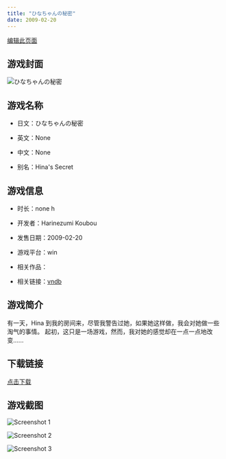 ```yaml
---
title: "ひなちゃんの秘密"
date: 2009-02-20
---
```

[编辑此页面](https://github.com/ACG-3/ADV3-source/blob/main/source/_posts/%E3%81%B2%E3%81%AA%E3%81%A1%E3%82%83%E3%82%93%E3%81%AE%E7%A7%98%E5%AF%86.md)

## 游戏封面

![ひなちゃんの秘密](https%3A//pan.timero.xyz/onedrive/img_lib_001/%E3%81%B2%E3%81%AA%E3%81%A1%E3%82%83%E3%82%93%E3%81%AE%E7%A7%98%E5%AF%86_cover.avif)


## 游戏名称

- 日文：ひなちゃんの秘密
- 英文：None
- 中文：None

- 别名：Hina's Secret


## 游戏信息

- 时长：none h
- 开发者：Harinezumi Koubou
- 发售日期：2009-02-20
- 游戏平台：win
- 相关作品：

- 相关链接：[vndb](https://vndb.org/v2074)


## 游戏简介

有一天，Hina 到我的房间来，尽管我警告过她，如果她这样做，我会对她做一些淘气的事情。
起初，这只是一场游戏，然而，我对她的感觉却在一点一点地改变......




## 下载链接

[点击下载](https://pan.timero.xyz/onedrive/adv_lib_001/%E3%81%B2%E3%81%AA%E3%81%A1%E3%82%83%E3%82%93%E3%81%AE%E7%A7%98%E5%AF%86)


## 游戏截图


![Screenshot 1](https%3A//pan.timero.xyz/onedrive/img_lib_001/%E3%81%B2%E3%81%AA%E3%81%A1%E3%82%83%E3%82%93%E3%81%AE%E7%A7%98%E5%AF%86_Screenshot_1.avif)

![Screenshot 2](https%3A//pan.timero.xyz/onedrive/img_lib_001/%E3%81%B2%E3%81%AA%E3%81%A1%E3%82%83%E3%82%93%E3%81%AE%E7%A7%98%E5%AF%86_Screenshot_2.avif)

![Screenshot 3](https%3A//pan.timero.xyz/onedrive/img_lib_001/%E3%81%B2%E3%81%AA%E3%81%A1%E3%82%83%E3%82%93%E3%81%AE%E7%A7%98%E5%AF%86_Screenshot_3.avif)

